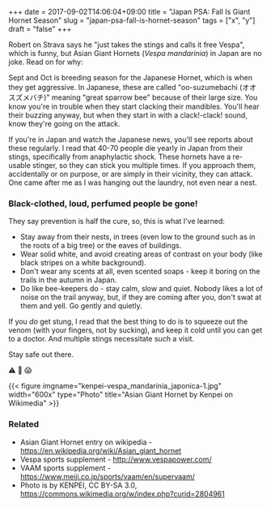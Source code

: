 +++
date = 2017-09-02T14:06:04+09:00
title = "Japan PSA: Fall Is Giant Hornet Season"
slug = "japan-psa-fall-is-hornet-season"
tags = ["x", "y"]
draft = "false"
+++

Robert on Strava says he "just takes the stings and calls it free Vespa", which is funny, but Asian Giant Hornets (_Vespa mandarinia_) in Japan are no joke. Read on for why: 

<!--more-->

Sept and Oct is breeding season for the Japanese Hornet, which is when they get aggressive. In Japanese, these are called  "oo-suzumebachi (オオスズメバチ)" meaning "great sparrow bee" because of their large size. You know you're in trouble when they start clacking their mandibles. You'll hear their buzzing anyway, but when they start in with a clack!-clack! sound, know they're going on the attack. 

If you're in Japan and watch the Japanese news, you'll see reports about these regularly. I read that 40-70 people die yearly in Japan from their stings, specifically from anaphylactic shock. These hornets have a re-usable stinger, so they can stick you multiple times. If you approach them, accidentally or on purpose, or are simply in their vicinity, they can attack. One came after me as I was hanging out the laundry, not even near a nest. 

### Black-clothed, loud, perfumed people be gone! 

They say prevention is half the cure, so, this is what I've learned: 

* Stay away from their nests, in trees (even low to the ground such as in the roots of a big tree) or the eaves of buildings.
* Wear solid white, and avoid creating areas of contrast on your body (like black stripes on a white background).
* Don't wear any scents at all, even scented soaps - keep it boring on the trails in the autumn in Japan.
* Do like bee-keepers do - stay calm, slow and quiet. Nobody likes a lot of noise on the trail anyway, but, if they are coming after you, don't swat at them and yell. Go gently and quietly. 

If you _do_ get stung, I read that the best thing to do is to squeeze out the venom (with your fingers, not by sucking), and keep it cold until you can get to a doctor. And multiple stings necessitate such a visit. 

Stay safe out there. 

:warning: :bee: :scream:  

{{< figure imgname="kenpei-vespa_mandarinia_japonica-1.jpg" width="600x" type="Photo" title="Asian Giant Hornet by Kenpei on Wikimedia" >}}


### Related

* Asian Giant Hornet entry on wikipedia - https://en.wikipedia.org/wiki/Asian_giant_hornet
* Vespa sports supplement - http://www.vespapower.com/
* VAAM sports supplement - https://www.meiji.co.jp/sports/vaam/en/supervaam/
* Photo is by KENPEI, CC BY-SA 3.0, https://commons.wikimedia.org/w/index.php?curid=2804961

